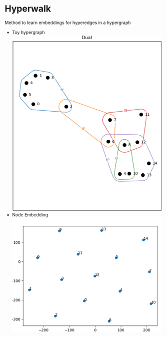 # Hyperwalk 

Method to learn embeddings for hyperedges in a hypergraph

* Toy hypergraph \
![Alt text](images/toy_graph.png
)
* Node Embedding \
![Alt text](images/embedding.png
)
